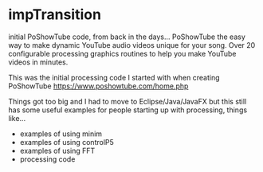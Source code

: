 # impTransition
initial PoShowTube code, from back in the days... PoShowTube the easy way to make dynamic YouTube audio videos unique for your song. Over 20 configurable processing graphics routines to help you make YouTube videos in minutes.

This was the initial processing code I started with when creating PoShowTube  https://www.poshowtube.com/home.php

Things got too big and I had to move to Eclipse/Java/JavaFX but this still has some useful examples for people starting up with processing, things like...

- examples of using minim
- examples of using controlP5
- examples of using FFT
- processing code 
